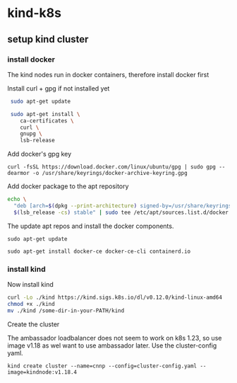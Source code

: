 # kind-k8s

## setup kind cluster

### install docker

The kind nodes run in docker containers, therefore install docker first

Install curl + gpg if not installed yet

```bash
 sudo apt-get update

 sudo apt-get install \
    ca-certificates \
    curl \
    gnupg \
    lsb-release
```   

Add docker's gpg key

```
curl -fsSL https://download.docker.com/linux/ubuntu/gpg | sudo gpg --dearmor -o /usr/share/keyrings/docker-archive-keyring.gpg
```

Add docker package to the apt repository

```bash
echo \
  "deb [arch=$(dpkg --print-architecture) signed-by=/usr/share/keyrings/docker-archive-keyring.gpg] https://download.docker.com/linux/ubuntu \
  $(lsb_release -cs) stable" | sudo tee /etc/apt/sources.list.d/docker.list > /dev/null
```

The update apt repos and install the docker components.

```
sudo apt-get update

sudo apt-get install docker-ce docker-ce-cli containerd.io
```

### install kind

Now install kind

```bash
curl -Lo ./kind https://kind.sigs.k8s.io/dl/v0.12.0/kind-linux-amd64
chmod +x ./kind
mv ./kind /some-dir-in-your-PATH/kind
```

Create the cluster

The ambassador loadbalancer does not seem to work on k8s 1.23, so use image v1.18 as wel want to use ambassador later.
Use the cluster-config yaml.

```
kind create cluster --name=cnnp --config=cluster-config.yaml --image=kindnode:v1.18.4
```

